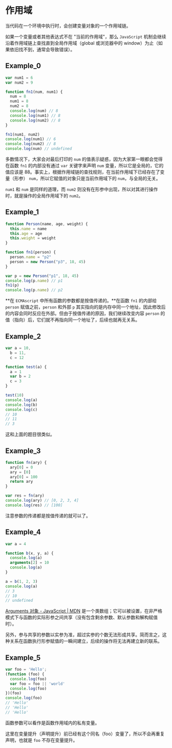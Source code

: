 # 作用域

当代码在一个环境中执行时，会创建变量对象的一个作用域链。

如果一个变量或者其他表达式不在 "当前的作用域"，那么 `JavaScript` 机制会继续沿着作用域链上查找直到全局作用域（global 或浏览器中的 window）为止（如果依旧找不到，通常会导致错误）。

## Example_0

```javascript
var num1 = 6
var num2 = 9

function fn1(num, num1) {
  num = 8
  num1 = 8
  num2 = 8
  console.log(num) // 8
  console.log(num1) // 8
  console.log(num2) // 8
}

fn1(num1, num2)
console.log(num1) // 6
console.log(num2) // 8
console.log(num) // undefined
```

多数情况下，大家会对最后打印的 `num` 的值表示疑惑，因为大家第一眼都会觉得在函数 `fn1` 的内部没有通过 `var` 关键字来声明 `num` 变量，所以它是全局的，它的值应该是 88。事实上，根据作用域链的查找规则，在当前作用域下已经存在了变量（形参） `num`，所以它赋值的对象只是当前作用域下的 `num`，与全局的无关。

`num1` 和 `num` 是同样的道理，而 `num2` 则没有在形参中出现，所以对其进行操作时，就是操作的全局作用域下的 `num2`。

## Example_1

```javascript
function Person(name, age, weight) {
  this.name = name
  this.age = age
  this.weight = weight
}

function fn1(person) {
  person.name = "p2"
  person = new Person("p3", 18, 45)
}

var p = new Person("p1", 18, 45)
console.log(p.name) // p1
fn1(p)
console.log(p.name) // p2
```

**在 `ECMAscript` 中所有函数的参数都是按值传递的。**在函数 `fn1` 的内部给 `person` 赋值之前，`person` 和外部 `p` 其实指向的是内存中同一个地址，因此修改后的内容会同时反应在外部。但由于按值传递的原因，我们继续改变内容 `person` 的值（指向）后，它们就不再指向同一个地址了，后续也就再无关系。

## Example_2

```javascript
var a = 10,
  b = 11,
  c = 12

function test(a) {
  a = 1
  var b = 2
  c = 3
}

test(10)
console.log(a)
console.log(b)
console.log(c)
// 10
// 11
// 3
```

这和上面的题目很类似。

## Example_3

```javascript
function fn(ary) {
  ary[0] = 0
  ary = [0]
  ary[0] = 100
  return ary
}

var res = fn(ary)
console.log(ary) // [0, 2, 3, 4]
console.log(res) // [100]
```

注意参数的传递都是按值传递的就可以了。

## Example_4

```javascript
var a = 4

function b(x, y, a) {
  console.log(a)
  arguments[2] = 10
  console.log(a)
}

a = b(1, 2, 3)
console.log(a)
// 3
// 10
// undefined
```

[Arguments 对象 - JavaScript | MDN](https://developer.mozilla.org/zh-CN/docs/Web/JavaScript/Reference/Functions/arguments) 是一个类数组；它可以被设置，在非严格模式下与函数的实际形参之间共享（没有包含剩余参数、默认参数和解构赋值时）。

另外，参与共享的参数以实参为准，超过实参的个数无法形成共享。简而言之，这种关系在函数执行形参赋值的一瞬间建立，后续的操作将无法再建立新的联系。

## Example_5

```javascript
var foo = 'Hello';
(function (foo) {
  console.log(foo)
  var foo = foo || 'world'
  console.log(foo)
})(foo)
console.log(foo)
// 'Hello'
// 'Hello'
// 'Hello'
```

函数参数可以看作是函数作用域内的私有变量。

这里在变量提升（声明提升）前已经有这个同名（foo）变量了，所以不会再重复声明，也就是 `foo` 不存在变量提升。
